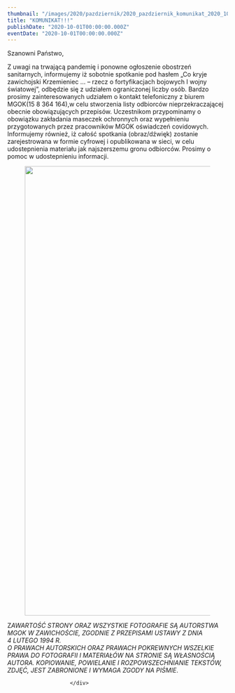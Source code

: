 ```yaml
---
thumbnail: "/images/2020/pazdziernik/2020_pazdziernik_komunikat_2020_10_komunikat_pl1-2-724x1024.jpg"
title: "KOMUNIKAT!!!"
publishDate: "2020-10-01T00:00:00.000Z"
eventDate: "2020-10-01T00:00:00.000Z"
---
```


<div class="entry-content">
							
							
<p>Szanowni Państwo,</p>



<p>Z uwagi na trwającą pandemię i ponowne ogłoszenie obostrzeń sanitarnych, informujemy iż sobotnie spotkanie pod hasłem „Co kryje zawichojski Krzemieniec … – rzecz o fortyfikacjach bojowych I wojny światowej”, odbędzie się z udziałem ograniczonej liczby osób. Bardzo prosimy zainteresowanych udziałem o kontakt telefoniczny z biurem MGOK(15 8&nbsp;364&nbsp;164),w celu stworzenia listy odbiorców nieprzekraczającej obecnie obowiązujących przepisów. Uczestnikom przypominamy o obowiązku zakładania maseczek ochronnych oraz wypełnieniu przygotowanych przez pracowników MGOK oświadczeń covidowych. Informujemy również, iż całość spotkania (obraz/dźwięk) zostanie zarejestrowana w formie cyfrowej i opublikowana w sieci, w celu udostepnienia materiału jak najszerszemu gronu odbiorców. Prosimy o pomoc w udostepnieniu informacji.</p>



<figure class="wp-block-image size-large"><img fetchpriority="high" decoding="async" width="724" height="1024" src="/images/2020/pazdziernik/2020_pazdziernik_komunikat_2020_10_komunikat_pl1-2-724x1024.jpg" alt="" class="wp-image-7685" srcset="/images/2020/pazdziernik/2020_pazdziernik_komunikat_2020_10_komunikat_pl1-2-724x1024.jpg 724w, /images/2020/pazdziernik/pl1-2-212x300.jpg 212w, /images/2020/pazdziernik/pl1-2-768x1086.jpg 768w, /images/2020/pazdziernik/pl1-2.jpg 800w" sizes="(max-width: 724px) 100vw, 724px"></figure>



<p>Z<em>AWARTOŚĆ STRONY ORAZ WSZYSTKIE FOTOGRAFIE SĄ AUTORSTWA MGOK W ZAWICHOŚCIE, ZGODNIE Z PRZEPISAMI USTAWY Z DNIA&nbsp;</em><br><em>4 LUTEGO 1994 R.<br>O PRAWACH AUTORSKICH ORAZ PRAWACH POKREWNYCH WSZELKIE PRAWA DO FOTOGRAFII I MATERIAŁÓW NA STRONIE SĄ WŁASNOŚCIĄ AUTORA. KOPIOWANIE, POWIELANIE I ROZPOWSZECHNIANIE TEKSTÓW, ZDJĘĆ, JEST ZABRONIONE I WYMAGA ZGODY NA PIŚMIE</em>.</p>
						
						</div>
